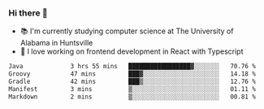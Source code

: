 ### Hi there 👋

- 📚 I'm currently studying computer science at The University of Alabama in Huntsville
- 🔭 I love working on frontend development in React with Typescript

<!--[![wakatime](https://wakatime.com/badge/user/b5c44ac9-032b-4e67-a6d5-1044b80d90bd.svg)](https://wakatime.com/@b5c44ac9-032b-4e67-a6d5-1044b80d90bd)-->

<!--START_SECTION:waka-->

```txt
Java             3 hrs 55 mins   █████████████████▓░░░░░░░   70.76 %
Groovy           47 mins         ███▓░░░░░░░░░░░░░░░░░░░░░   14.18 %
Gradle           42 mins         ███▒░░░░░░░░░░░░░░░░░░░░░   12.76 %
Manifest         3 mins          ▒░░░░░░░░░░░░░░░░░░░░░░░░   01.11 %
Markdown         2 mins          ▒░░░░░░░░░░░░░░░░░░░░░░░░   00.81 %
```

<!--END_SECTION:waka-->

<!--
**salsajeries/salsajeries** is a ✨ _special_ ✨ repository because its `README.md` (this file) appears on your GitHub profile.

Here are some ideas to get you started:

- 🔭 I’m currently working on ...
- 🌱 I’m currently learning ...
- 👯 I’m looking to collaborate on ...
- 🤔 I’m looking for help with ...
- 💬 Ask me about ...
- 📫 How to reach me: ...
- 😄 Pronouns: ...
- ⚡ Fun fact: ...
-->
